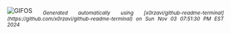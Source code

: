 <div align="justify">
<picture>
    <source media="(prefers-color-scheme: dark)" srcset="https://i.ibb.co/J3q1hkv/output-gif.gif">
    <source media="(prefers-color-scheme: light)" srcset="https://i.ibb.co/J3q1hkv/output-gif.gif">
    <img alt="GIFOS" src="https://i.ibb.co/J3q1hkv/output-gif.gif">
</picture>
<sub><i>Generated automatically using [x0rzavi/github-readme-terminal](https://github.com/x0rzavi/github-readme-terminal) on Sun Nov 03 07:51:30 PM EST 2024</i></sub>
</div>

<!--  -->
